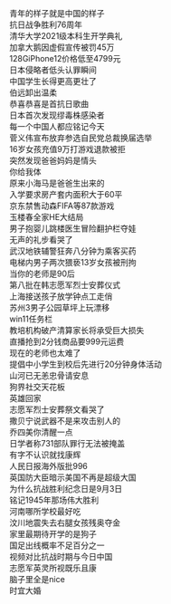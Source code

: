 青年的样子就是中国的样子  
抗日战争胜利76周年  
清华大学2021级本科生开学典礼  
加拿大鹅因虚假宣传被罚45万  
128GiPhone12价格低至4799元  
日本侵略者低头认罪瞬间  
中国学生长得更高更壮了  
伯远卸出温柔  
恭喜恭喜是首抗日歌曲  
日本首次发现缪毒株感染者  
每一个中国人都应铭记今天  
菅义伟宣布放弃参选自民党总裁换届选举  
16岁女孩充值9万打游戏退款被拒  
突然发现爸爸妈妈是情头  
你给我体  
原来小海马是爸爸生出来的  
入学要求房产套内面积大于60平  
京东禁售动森FIFA等87款游戏  
玉楼春全家HE大结局  
男子抱婴儿跳楼医生冒险翻护栏夺娃  
无声的礼步看哭了  
武汉地铁辅警狂奔八分钟为乘客买药  
电梯内男子两次猥亵13岁女孩被刑拘  
当你的老师是90后  
第八批在韩志愿军烈士安葬仪式  
上海接送孩子放学钟点工走俏  
苏州3男子公园草坪上玩漂移  
win11任务栏  
教培机构破产清算家长将承受巨大损失  
直播抢到2分钱商品要999元运费  
现在的老师也太难了  
提倡中小学生到校后先进行20分钟身体活动  
山河已无恙忠骨请安息  
狗界社交天花板  
英雄回家  
志愿军烈士安葬祭文看哭了  
撒贝宁说武器不是来攻击别人的  
乔四美你清醒一点  
日学者称731部队罪行无法被掩盖  
有字不认识就找康辉  
人民日报海外版批996  
英国防大臣暗示美国不再是超级大国  
为什么抗战胜利纪念日是9月3日  
铭记1945年那场伟大胜利  
河南哪所学校最好吃  
汶川地震失去右腿女孩残奥夺金  
家里最期待开学的是狗子  
国足出线概率不足百分之一  
视频对比抗战时期与今日中国  
志愿军英灵所视既乐且康  
脑子里全是nice  
时宜大婚  

